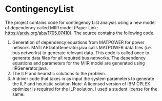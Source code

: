 # ContingencyList

The project contains code for contingency List analysis using a new model of dependency called MIIR model (Paper Link: https://arxiv.org/abs/1705.07410). The source contains the following code.
1. Generation of dependency equations from MATPOWER for power network. MATLABDataGenerator.java calls MATPOWER data files (i.e. bus networks) to generate relevant data. This code is called once to generate data files for all required bus networks. The dependency equations and parameters for the MIIR model are generated using IIRGenerator.java. 
2. The ILP and heuristic solutions to the problem.
3. A driver code that takes in as input the system parameters to generate the ILP and heuristic solution
Note: A licensed version of IBM CPLEX optimizer is required for the ILP solution. I used a student license for the same.
